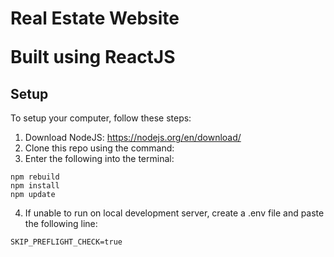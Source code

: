 <h1> Real Estate Website

Built using ReactJS
## Setup
To setup your computer, follow these steps:

1) Download NodeJS: https://nodejs.org/en/download/
2) Clone this repo using the command:
3) Enter the following into the terminal:
```
npm rebuild
npm install
npm update
```
4) If unable to run on local development server, create a .env file and paste the following line:
```
SKIP_PREFLIGHT_CHECK=true
```
